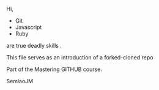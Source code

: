Hi,

* Git
* Javascript
* Ruby

are true deadly skills .

This file serves as an introduction of a forked-cloned repo

Part of the Mastering GITHUB course.

SemiaoJM
